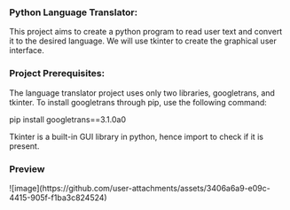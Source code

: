 <h3>Python Language Translator:</h3>

This project aims to create a python program to read user text and convert it to the desired language.
We will use tkinter to create the graphical user interface.

<h3>Project Prerequisites:</h3>
The language translator project uses only two libraries, googletrans, and tkinter. To install googletrans through pip, use the following command:

pip install googletrans==3.1.0a0

Tkinter is a built-in GUI library in python, hence import to check if it is present.

<h3>Preview</h3>
![image](https://github.com/user-attachments/assets/3406a6a9-e09c-4415-905f-f1ba3c824524)
